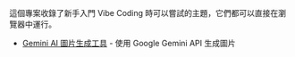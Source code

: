 這個專案收錄了新手入門 Vibe Coding 時可以嘗試的主題，它們都可以直接在瀏覽器中運行。

- [Gemini AI 圖片生成工具](https://vibe-coding.nien.cc/samples/gemini-image-generator/index.html) - 使用 Google Gemini API 生成圖片
